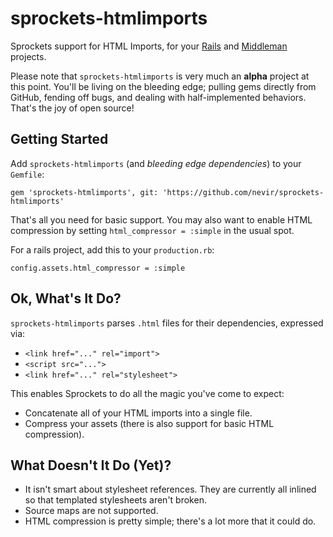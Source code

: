 sprockets-htmlimports
=====================

Sprockets support for HTML Imports, for your [Rails](http://rubyonrails.org/)
and [Middleman](middlemanapp.com) projects.

Please note that `sprockets-htmlimports` is very much an **alpha** project at
this point. You'll be living on the bleeding edge; pulling gems directly from
GitHub, fending off bugs, and dealing with half-implemented behaviors. That's
the joy of open source!


Getting Started
---------------

Add `sprockets-htmlimports` (and _bleeding edge dependencies_) to your
`Gemfile`:

    gem 'sprockets-htmlimports', git: 'https://github.com/nevir/sprockets-htmlimports'

That's all you need for basic support. You may also want to enable HTML
compression by setting `html_compressor = :simple` in the usual spot.

For a rails project, add this to your `production.rb`:

    config.assets.html_compressor = :simple


Ok, What's It Do?
-----------------

`sprockets-htmlimports` parses `.html` files for their dependencies,
expressed via:

* `<link href="..." rel="import">`
* `<script src="...">`
* `<link href="..." rel="stylesheet">`

This enables Sprockets to do all the magic you've come to expect:

* Concatenate all of your HTML imports into a single file.
* Compress your assets (there is also support for basic HTML compression).


What Doesn't It Do (Yet)?
-------------------------

* It isn't smart about stylesheet references. They are currently all inlined so
  that templated stylesheets aren't broken.
* Source maps are not supported.
* HTML compression is pretty simple; there's a lot more that it could do.
